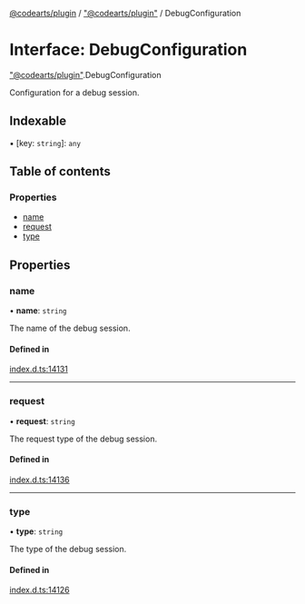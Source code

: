 [@codearts/plugin](../README.md) / ["@codearts/plugin"](../modules/_codearts_plugin_.md) / DebugConfiguration

# Interface: DebugConfiguration

["@codearts/plugin"](../modules/_codearts_plugin_.md).DebugConfiguration

Configuration for a debug session.

## Indexable

▪ [key: `string`]: `any`

## Table of contents

### Properties

- [name](codearts_plugin_.DebugConfiguration.md#name)
- [request](codearts_plugin_.DebugConfiguration.md#request)
- [type](codearts_plugin_.DebugConfiguration.md#type)

## Properties

### name

• **name**: `string`

The name of the debug session.

#### Defined in

[index.d.ts:14131](https://github.com/huaweicloud/cloudide-plugin-api/blob/a055dd0/index.d.ts#L14131)

___

### request

• **request**: `string`

The request type of the debug session.

#### Defined in

[index.d.ts:14136](https://github.com/huaweicloud/cloudide-plugin-api/blob/a055dd0/index.d.ts#L14136)

___

### type

• **type**: `string`

The type of the debug session.

#### Defined in

[index.d.ts:14126](https://github.com/huaweicloud/cloudide-plugin-api/blob/a055dd0/index.d.ts#L14126)
